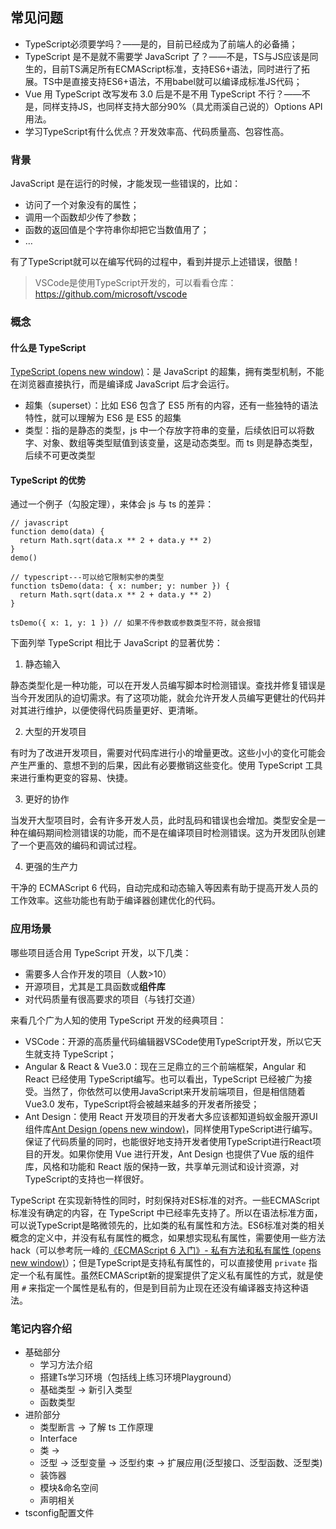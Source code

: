 ## 常见问题

- TypeScript必须要学吗？——是的，目前已经成为了前端人的必备捅；
- TypeScript 是不是就不需要学 JavaScript 了？——不是，TS与JS应该是同生的，目前TS满足所有ECMAScript标准，支持ES6+语法，同时进行了拓展。TS中是直接支持ES6+语法，不用babel就可以编译成标准JS代码；
- Vue 用 TypeScript 改写发布 3.0 后是不是不用 TypeScript 不行？——不是，同样支持JS，也同样支持大部分90%（具尤雨溪自己说的）Options API用法。
- 学习TypeScript有什么优点？开发效率高、代码质量高、包容性高。

### 背景

JavaScript 是在运行的时候，才能发现一些错误的，比如：

- 访问了一个对象没有的属性；
- 调用一个函数却少传了参数；
- 函数的返回值是个字符串你却把它当数值用了；
- …

有了TypeScript就可以在编写代码的过程中，看到并提示上述错误，很酷！

> VSCode是使用TypeScript开发的，可以看看仓库：https://github.com/microsoft/vscode

### 概念

#### 什么是 TypeScript

[TypeScript (opens new window)](https://www.typescriptlang.org/)：是 JavaScript 的超集，拥有类型机制，不能在浏览器直接执行，而是编译成 JavaScript 后才会运行。

- 超集（superset）：比如 ES6 包含了 ES5 所有的内容，还有一些独特的语法特性，就可以理解为 ES6 是 ES5 的超集
- 类型：指的是静态的类型，js 中一个存放字符串的变量，后续依旧可以将数字、对象、数组等类型赋值到该变量，这是动态类型。而 ts 则是静态类型，后续不可更改类型

#### TypeScript 的优势

通过一个例子（勾股定理），来体会 js 与 ts 的差异：

```
// javascript
function demo(data) {
  return Math.sqrt(data.x ** 2 + data.y ** 2)
}
demo()
```

```
// typescript---可以给它限制实参的类型
function tsDemo(data: { x: number; y: number }) {
  return Math.sqrt(data.x ** 2 + data.y ** 2)
}

tsDemo({ x: 1, y: 1 }) // 如果不传参数或参数类型不符，就会报错
```

下面列举 TypeScript 相比于 JavaScript 的显著优势：

1. 静态输入

静态类型化是一种功能，可以在开发人员编写脚本时检测错误。查找并修复错误是当今开发团队的迫切需求。有了这项功能，就会允许开发人员编写更健壮的代码并对其进行维护，以便使得代码质量更好、更清晰。

2. 大型的开发项目

有时为了改进开发项目，需要对代码库进行小的增量更改。这些小小的变化可能会产生严重的、意想不到的后果，因此有必要撤销这些变化。使用 TypeScript 工具来进行重构更变的容易、快捷。

3. 更好的协作

当发开大型项目时，会有许多开发人员，此时乱码和错误也会增加。类型安全是一种在编码期间检测错误的功能，而不是在编译项目时检测错误。这为开发团队创建了一个更高效的编码和调试过程。

4. 更强的生产力

干净的 ECMAScript 6 代码，自动完成和动态输入等因素有助于提高开发人员的工作效率。这些功能也有助于编译器创建优化的代码。

### 应用场景

哪些项目适合用 TypeScript 开发，以下几类：

- 需要多人合作开发的项目（人数>10）
- 开源项目，尤其是工具函数或**组件库**
- 对代码质量有很高要求的项目（与钱打交道）

来看几个广为人知的使用 TypeScript 开发的经典项目：

- VSCode：开源的高质量代码编辑器VSCode使用TypeScript开发，所以它天生就支持 TypeScript；
- Angular & React & Vue3.0：现在三足鼎立的三个前端框架，Angular 和 React 已经使用 TypeScript编写。也可以看出，TypeScript 已经被广为接受。当然了，你依然可以使用JavaScript来开发前端项目，但是相信随着 Vue3.0 发布，TypeScript将会被越来越多的开发者所接受；
- Ant Design：使用 React 开发项目的开发者大多应该都知道蚂蚁金服开源UI组件库[Ant Design (opens new window)](https://ant.design/index-cn)，同样使用TypeScript进行编写。保证了代码质量的同时，也能很好地支持开发者使用TypeScript进行React项目的开发。如果你使用 Vue 进行开发，Ant Design 也提供了Vue 版的组件库，风格和功能和 React 版的保持一致，共享单元测试和设计资源，对TypeScript的支持也一样很好。

TypeScript 在实现新特性的同时，时刻保持对ES标准的对齐。一些ECMAScript标准没有确定的内容，在 TypeScript 中已经率先支持了。所以在语法标准方面，可以说TypeScript是略微领先的，比如类的私有属性和方法。ES6标准对类的相关概念的定义中，并没有私有属性的概念，如果想实现私有属性，需要使用一些方法hack（可以参考阮一峰的[《ECMAScript 6 入门》- 私有方法和私有属性 (opens new window)](http://es6.ruanyifeng.com/#docs/class#%E7%A7%81%E6%9C%89%E6%96%B9%E6%B3%95%E5%92%8C%E7%A7%81%E6%9C%89%E5%B1%9E%E6%80%A7)）；但是TypeScript是支持私有属性的，可以直接使用 `private` 指定一个私有属性。虽然ECMAScript新的提案提供了定义私有属性的方式，就是使用 `#` 来指定一个属性是私有的，但是到目前为止现在还没有编译器支持这种语法。

### 笔记内容介绍

- 基础部分
    - 学习方法介绍
    - 搭建Ts学习环境（包括线上练习环境Playground）
    - 基础类型 -> 新引入类型
    - 函数类型
- 进阶部分
    - 类型断言 -> 了解 ts 工作原理
    - Interface
    - 类 ->
    - 泛型 -> 泛型变量 -> 泛型约束 -> 扩展应用(泛型接口、泛型函数、泛型类)
    - 装饰器
    - 模块&命名空间
    - 声明相关
- tsconfig配置文件